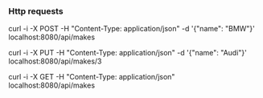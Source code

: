 ### Http requests
curl -i -X POST -H "Content-Type: application/json" -d '{"name": "BMW"}' localhost:8080/api/makes

curl -i -X PUT -H "Content-Type: application/json" -d '{"name": "Audi"}' localhost:8080/api/makes/3

curl -i -X GET -H "Content-Type: application/json" localhost:8080/api/makes
